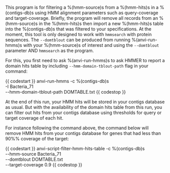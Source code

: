 This program is for filtering a %(hmm-source)s from a %(hmm-hits)s in a %(contigs-db)s using HMM alignment parameters such as query-coverage and target-coverage. Briefly, the program will remove all records from an %(hmm-source)s in the %(hmm-hits)s then import a new %(hmm-hits)s table into the %(contigs-db)s that was filtered to your specifications. At the moment, this tool is only designed to work with `hmmsearch` with protein sequences. The `--domtblout` can be produced from running %(anvi-run-hmms)s with your %(hmm-source)s of interest and using the `--domtblout` parameter AND  `hmmsearch` as the program.

For this, you first need to ask %(anvi-run-hmms)s to ask HMMER to report a domain hits table by including `--hmm-domain-tblout-path` flag in your command:

{{ codestart }}
anvi-run-hmms -c %(contigs-db)s \
              -I Bacteria_71 \
              --hmm-domain-tblout-path DOMTABLE.txt
{{ codestop }}

At the end of this run, your HMM hits will be stored in your contigs database as usual. But with the availability of the domain hits table from this run, you can filter out hits from your contigs database using thresholds for query or target coverage of each hit.

For instance following the command above, the command below will remove HMM hits from your contigs database for genes that had less than 90%% coverage of the target:

{{ codestart }}
anvi-script-filter-hmm-hits-table -c %(contigs-db)s \
                                  --hmm-source Bacteria_71 \
                                  --domtblout DOMTABLE.txt \
                                  --target-coverage 0.9
{{ codestop }}
